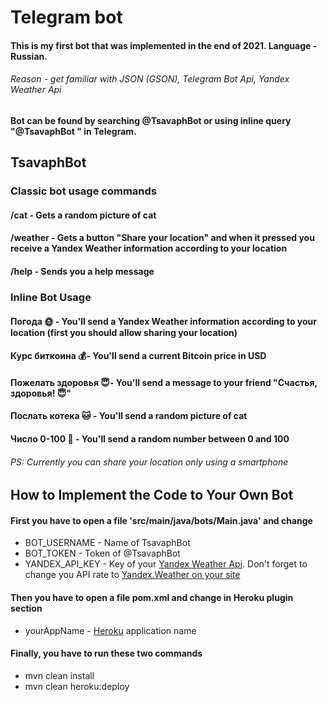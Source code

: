 # Telegram bot
#### This is my first bot that was implemented in the end of 2021. Language - Russian.
###### Reason - get familiar with JSON (GSON), Telegram Bot Api, Yandex Weather Api
#### Bot can be found by searching @TsavaphBot or using inline query "@TsavaphBot " in Telegram.


## TsavaphBot

### Classic bot usage commands
#### /cat - Gets a random picture of cat
#### /weather - Gets a button "Share your location" and when it pressed you receive a Yandex Weather information according to your location
#### /help - Sends you a help message

### Inline Bot Usage
#### Погода 🌞 - You'll send a Yandex Weather information according to your location (first you should allow sharing your location)
#### Курс биткоина 💰- You'll send a current Bitcoin price in USD
#### Пожелать здоровья 😇- You'll send a message to your friend "Счастья, здоровья! 😇"
#### Послать котека 🐱 - You'll send a random picture of cat
#### Число 0-100 🔢 - You'll send a random number between 0 and 100

###### PS: Currently you can share your location only using a smartphone

## How to Implement the Code to Your Own Bot
#### First you have to open a file 'src/main/java/bots/Main.java' and change
*   BOT_USERNAME - Name of TsavaphBot
*   BOT_TOKEN - Token of @TsavaphBot
*   YANDEX_API_KEY - Key of your [Yandex Weather Api](https://yandex.com/dev/weather). Don't forget to change you API rate to [Yandex.Weather on your site](https://yandex.com/dev/weather/doc/dg/concepts/pricing.html)
#### Then you have to open a file pom.xml and change in Heroku plugin section
*   yourAppName - [Heroku](https://devcenter.heroku.com/articles/getting-started-with-java) application name 
#### Finally, you have to run these two commands
*   mvn clean install
*   mvn clean heroku:deploy
